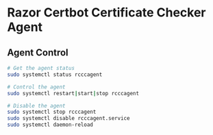 # Razor Certbot Certificate Checker Agent

## Agent Control

```bash
# Get the agent status
sudo systemctl status rcccagent

# Control the agent
sudo systemctl restart|start|stop rcccagent

# Disable the agent
sudo systemctl stop rcccagent
sudo systemctl disable rcccagent.service
sudo systemctl daemon-reload
```

